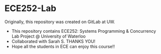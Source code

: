# ECE252-Lab
Originally, this repository was created on GitLab at UW.
- This repository contains ECE252: Systems Programming & Concurrency Lab Project @ University of Waterloo
- Collaborated with Sarah S. THANKS YOU!
- Hope all the students in ECE can enjoy this course!!
